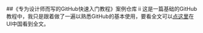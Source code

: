 ##《专为设计师而写的GitHub快速入门教程》案例仓库
ii
这是一篇基础的GitHub教程中，我只是跟着做了一遍以熟悉GitHub的基本使用，要看全文可以[点这里](http://www.ui.cn/project.php?id=20957)在UI中国看到全文。
